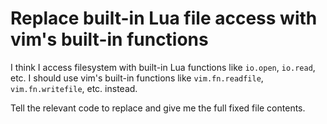 # Replace built-in Lua file access with vim's built-in functions

I think I access filesystem with built-in Lua functions like `io.open`, `io.read`, etc.
I should use vim's built-in functions like `vim.fn.readfile`, `vim.fn.writefile`, etc. instead.

Tell the relevant code to replace and give me the full fixed file contents.
